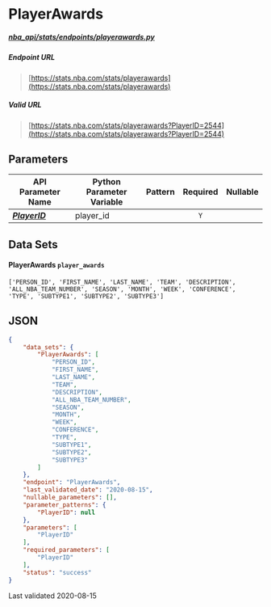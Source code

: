 # PlayerAwards
##### [nba_api/stats/endpoints/playerawards.py](https://github.com/swar/nba_api/blob/master/nba_api/stats/endpoints/playerawards.py)

##### Endpoint URL
>[https://stats.nba.com/stats/playerawards](https://stats.nba.com/stats/playerawards)

##### Valid URL
>[https://stats.nba.com/stats/playerawards?PlayerID=2544](https://stats.nba.com/stats/playerawards?PlayerID=2544)

## Parameters
API Parameter Name | Python Parameter Variable | Pattern | Required | Nullable
------------ | ------------ | :-----------: | :---: | :---:
[_**PlayerID**_](https://github.com/swar/nba_api/blob/master/docs/nba_api/stats/library/parameters.md#PlayerID) | player_id |  | `Y` |  | 

## Data Sets
#### PlayerAwards `player_awards`
```text
['PERSON_ID', 'FIRST_NAME', 'LAST_NAME', 'TEAM', 'DESCRIPTION', 'ALL_NBA_TEAM_NUMBER', 'SEASON', 'MONTH', 'WEEK', 'CONFERENCE', 'TYPE', 'SUBTYPE1', 'SUBTYPE2', 'SUBTYPE3']
```


## JSON
```json
{
    "data_sets": {
        "PlayerAwards": [
            "PERSON_ID",
            "FIRST_NAME",
            "LAST_NAME",
            "TEAM",
            "DESCRIPTION",
            "ALL_NBA_TEAM_NUMBER",
            "SEASON",
            "MONTH",
            "WEEK",
            "CONFERENCE",
            "TYPE",
            "SUBTYPE1",
            "SUBTYPE2",
            "SUBTYPE3"
        ]
    },
    "endpoint": "PlayerAwards",
    "last_validated_date": "2020-08-15",
    "nullable_parameters": [],
    "parameter_patterns": {
        "PlayerID": null
    },
    "parameters": [
        "PlayerID"
    ],
    "required_parameters": [
        "PlayerID"
    ],
    "status": "success"
}
```

Last validated 2020-08-15